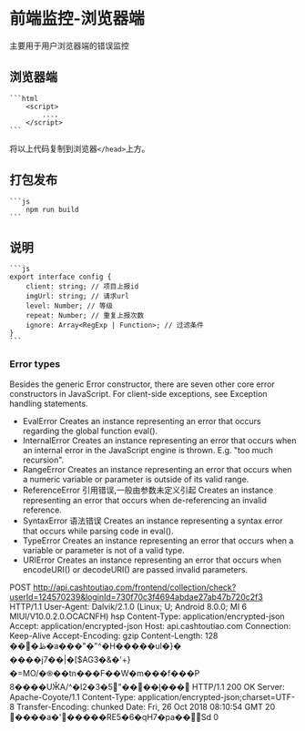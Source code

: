 # 前端监控-浏览器端

主要用于用户浏览器端的错误监控

## 浏览器端

    ```html
        <script>
            ....
        </script>
    ```
将以上代码复制到浏览器```</head>```上方。

## 打包发布

    ```js
        npm run build
    ```

## 说明

    ```js
    export interface config {
        client: string; // 项目上报id
        imgUrl: string; // 请求url
        level: Number; // 等级
        repeat: Number; // 重复上报次数
        ignore: Array<RegExp | Function>; // 过滤条件
    }
    ```


### Error types
Besides the generic Error constructor, there are seven other core error constructors in JavaScript. For client-side exceptions, see Exception handling statements.

- EvalError
Creates an instance representing an error that occurs regarding the global function eval().
- InternalError 
Creates an instance representing an error that occurs when an internal error in the JavaScript engine is thrown. E.g. "too much recursion".
- RangeError
Creates an instance representing an error that occurs when a numeric variable or parameter is outside of its valid range.
- ReferenceError 引用错误,一般由参数未定义引起
Creates an instance representing an error that occurs when de-referencing an invalid reference.
- SyntaxError 语法错误
Creates an instance representing a syntax error that occurs while parsing code in eval().
- TypeError
Creates an instance representing an error that occurs when a variable or parameter is not of a valid type.
- URIError
Creates an instance representing an error that occurs when encodeURI() or decodeURI() are passed invalid parameters.



POST http://api.cashtoutiao.com/frontend/collection/check?userId=124570239&loginId=730f70c3f4694abdae27ab47b720c2f3 HTTP/1.1 User-Agent: Dalvik/2.1.0 (Linux; U; Android 8.0.0; MI 6 MIUI/V10.0.2.0.OCACNFH) hsp Content-Type: application/encrypted-json Accept: application/encrypted-json Host: api.cashtoutiao.com Connection: Keep-Alive Accept-Encoding: gzip Content-Length: 128  ���ڟ�a���"�"^�H�����ul�}� ����j7��|�[$AG3�&�'+}�=MO/�֍��tn���F��W�m���f���P	8����UӁA/^�I2�3�5"����ɭ��� HTTP/1.1 200 OK Server: Apache-Coyote/1.1 Content-Type: application/encrypted-json;charset=UTF-8 Transfer-Encoding: chunked Date: Fri, 26 Oct 2018 08:10:54 GMT  20 ����a�'�����RE5�6�qH7�pa��Sd 0
